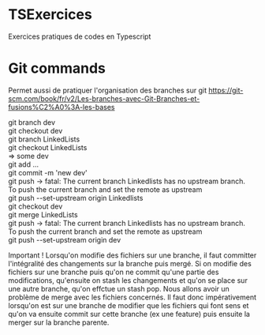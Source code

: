 # TSExercices
Exercices pratiques de codes en Typescript

# Git commands 
Permet aussi de pratiquer l'organisation des branches sur git 
https://git-scm.com/book/fr/v2/Les-branches-avec-Git-Branches-et-fusions%C2%A0%3A-les-bases

git branch dev  
git checkout dev  
git branch LinkedLists  
git checkout LinkedLists  
=> some dev  
git add ...  
git commit -m 'new dev'  
git push -> fatal: The current branch Linkedlists has no upstream branch.  
To push the current branch and set the remote as upstream  
git push --set-upstream origin Linkedlists  
git checkout dev  
git merge LinkedLists  
git push -> fatal: The current branch Linkedlists has no upstream branch.  
To push the current branch and set the remote as upstream  
git push --set-upstream origin dev 

Important ! 
Lorsqu'on modifie des fichiers sur une branche, il faut committer l'intégralité des changements sur la branche puis mergé. 
Si on modifie des fichiers sur une branche puis qu'on ne commit qu'une partie des modifications, qu'ensuite on stash les changements et qu'on se place sur une autre branche, qu'on effctue un stash pop. Nous allons avoir un problème de merge avec les fichiers concernés.
Il faut donc impérativement lorsqu'on est sur une branche de modifier que les fichiers qui font sens et qu'on va ensuite commit sur cette branche (ex une feature) puis ensuite la merger sur la branche parente. 


